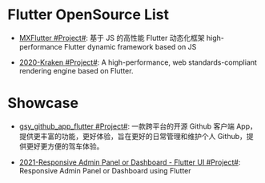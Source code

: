 # Flutter OpenSource List

- [MXFlutter #Project#](https://github.com/TGIF-iMatrix/MXFlutter): 基于 JS 的高性能 Flutter 动态化框架 high-performance Flutter dynamic framework based on JS

- [2020-Kraken #Project#](https://github.com/openkraken/kraken): A high-performance, web standards-compliant rendering engine based on Flutter.

# Showcase

- [gsy_github_app_flutter #Project#](https://github.com/CarGuo/gsy_github_app_flutter): 一款跨平台的开源 Github 客户端 App，提供更丰富的功能，更好体验，旨在更好的日常管理和维护个人 Github，提供更好更方便的驾车体验。

- [2021-Responsive Admin Panel or Dashboard - Flutter UI #Project#](https://github.com/abuanwar072/Flutter-Responsive-Admin-Panel-or-Dashboard): Responsive Admin Panel or Dashboard using Flutter
